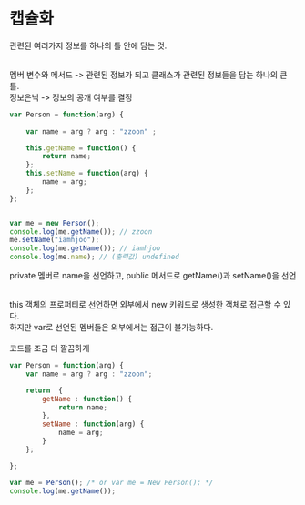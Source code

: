 # 캡슐화
관련된 여러가지 정보를 하나의 틀 안에 담는 것. 

<br/>
멤버 변수와 메서드 -> 관련된 정보가 되고
클래스가 관련된 정보들을 담는 하나의 큰 틀.

<br/>
정보은닉 -> 정보의 공개 여부를 결정

```javascript
var Person = function(arg) {
	
	var name = arg ? arg : "zzoon" ;

	this.getName = function() {
		return name;
	};
	this.setName = function(arg) {
		name = arg;
	};
};


var me = new Person();
console.log(me.getName()); // zzoon
me.setName("iamhjoo");
console.log(me.getName()); // iamhjoo
console.log(me.name); // (출력값) undefined

```
private 멤버로 name을 선언하고, public 메서드로 getName()과 setName()을 선언

<br/>
this 객체의 프로퍼티로 선언하면 외부에서 new 키워드로 생성한 객체로 접근할 수 있다.

<br/>
하지만 var로  선언된 멤버들은 외부에서는 접근이 불가능하다.

<br/>
<br/>
코드를 조금 더 깔끔하게

```javascript
var Person = function(arg) {
	var name = arg ? arg : "zzoon";

	return  {
		getName : function() {
			return name;
		},
		setName : function(arg) {
			name = arg;
		}
	};

};

var me = Person(); /* or var me = New Person(); */
console.log(me.getName());

```
